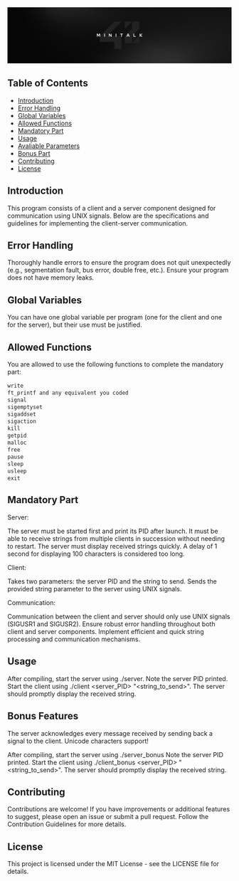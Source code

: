 <a href="https://github.com/francfer-art/42MiniTalk">
  <img src ="https://raw.githubusercontent.com/15Galan/42_project-readmes/master/banners/cursus/projects/minitalk-dark.png")>
</a>

## Table of Contents

- [Introduction](#introduction)
- [Error Handling](#error-handling)
- [Global Variables](#global-variables)
- [Allowed Functions](#allowed-functions)
- [Mandatory Part](#mandatory-part)
- [Usage](#usage)
- [Avaliable Parameters](#avaliable-parameters)
- [Bonus Part](#bonus-part)
- [Contributing](#contributing)
- [License](#license)

## Introduction

This program consists of a client and a server component designed for communication using UNIX signals. Below are the specifications and guidelines for implementing the client-server communication.

## Error Handling

Thoroughly handle errors to ensure the program does not quit unexpectedly (e.g., segmentation fault, bus error, double free, etc.).
Ensure your program does not have memory leaks.

## Global Variables

You can have one global variable per program (one for the client and one for the server), but their use must be justified.

## Allowed Functions

You are allowed to use the following functions to complete the mandatory part:

```
write
ft_printf and any equivalent you coded
signal
sigemptyset
sigaddset
sigaction
kill
getpid
malloc
free
pause
sleep
usleep
exit
```

## Mandatory Part

Server:

The server must be started first and print its PID after launch.
It must be able to receive strings from multiple clients in succession without needing to restart.
The server must display received strings quickly. A delay of 1 second for displaying 100 characters is considered too long.

Client:

Takes two parameters: the server PID and the string to send.
Sends the provided string parameter to the server using UNIX signals.

Communication:

Communication between the client and server should only use UNIX signals (SIGUSR1 and SIGUSR2).
Ensure robust error handling throughout both client and server components.
Implement efficient and quick string processing and communication mechanisms.


## Usage

After compiling, start the server using ./server.
Note the server PID printed.
Start the client using ./client <server_PID> "<string_to_send>".
The server should promptly display the received string.

## Bonus Features

The server acknowledges every message received by sending back a signal to the client.
Unicode characters support!

After compiling, start the server using ./server_bonus
Note the server PID printed.
Start the client using ./client_bonus <server_PID> "<string_to_send>".
The server should promptly display the received string.

## Contributing

Contributions are welcome! If you have improvements or additional features to suggest, please open an issue or submit a pull request. Follow the Contribution Guidelines for more details.

## License
This project is licensed under the MIT License - see the LICENSE file for details.

